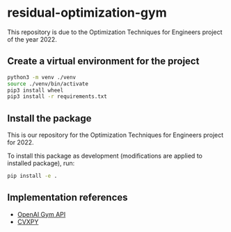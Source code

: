 # residual-optimization-gym

This repository is due to the Optimization Techniques for Engineers project of the year 2022.

## Create a virtual environment for the project

```bash
python3 -m venv ./venv
source ./venv/bin/activate
pip3 install wheel
pip3 install -r requirements.txt
```

## Install the package

This is our repository for the Optimization Techniques for Engineers project for 2022.

To install this package as development (modifications are applied to installed package), run:

```bash
pip install -e .
```

## Implementation references

- [OpenAI Gym API](https://www.gymlibrary.ml/content/api/)
- [CVXPY](https://www.cvxpy.org/)
